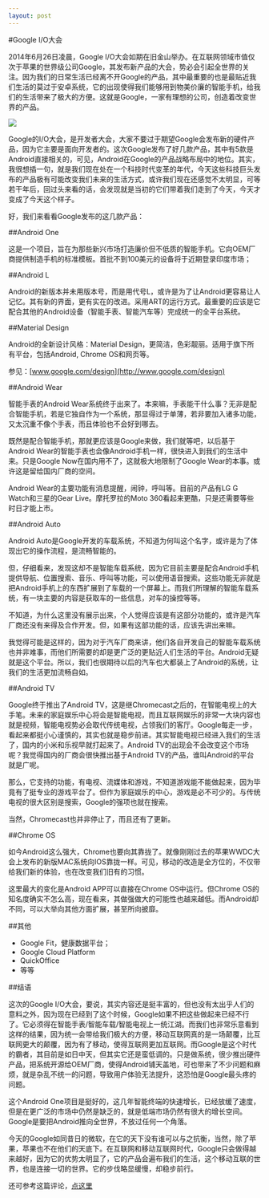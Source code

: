 ```yaml
---
layout: post
---
```


#Google I/O大会

2014年6月26日凌晨，Google I/O大会如期在旧金山举办。在互联网领域市值仅次于苹果的世界级公司Google，其发布新产品的大会，势必会引起全世界的关注。因为我们的日常生活已经离不开Google的产品，其中最重要的也是最贴近我们生活的莫过于安卓系统，它的出现使得我们能够用到物美价廉的智能手机，给我们的生活带来了极大的方便。这就是Google，一家有理想的公司，创造着改变世界的产品。

![](http://zlong-name.qiniudn.com/sundar_pichai_1.jpg)

Google的I/O大会，是开发者大会，大家不要过于期望Google会发布新的硬件产品，因为它主要是面向开发者的。这次Google发布了好几款产品，其中有5款是Android直接相关的，可见，Android在Google的产品战略布局中的地位。其实，我很想插一句，就是我们现在处在一个科技时代变革的年代，今天这些科技巨头发布的产品极有可能改变我们未来的生活方式，或许我们现在还感觉不太明显，可等若干年后，回过头来看的话，会发现就是当初的它们带着我们走到了今天，今天才变成了今天这个样子。

好，我们来看看Google发布的这几款产品：

##Android One

这是一个项目，旨在为那些新兴市场打造廉价但不低质的智能手机。它向OEM厂商提供制造手机的标准模板。首批不到100美元的设备将于近期登录印度市场；

##Android L

Android的新版本并未用版本号，而是用代号L，或许是为了让Android更容易让人记忆。其有新的界面，更有实在的改进。采用ART的运行方式。最重要的应该是它配合其他的Android设备（智能手表、智能汽车等）完成统一的全平台系统。

##Material Design

Android的全新设计风格：Material Design，更简洁，色彩靓丽。适用于旗下所有平台，包括Android, Chrome OS和网页等。

参见：[www.google.com/design](http://www.google.com/design)

##Android Wear

智能手表的Android Wear系统终于出来了。本来嘛，手表能干什么事？无非是配合智能手机，若是它独自作为一个系统，那显得过于单薄，若非要加入诸多功能，又太沉重不像个手表，而且体验也不会好到哪去。

既然是配合智能手机，那就更应该是Google来做，我们就等吧，以后基于Android Wear的智能手表也会像Android手机一样，很快进入到我们的生活中来。只是Google Now在国内用不了，这就极大地限制了Google Wear的本事。或许这是留给国内厂商的空间。

Android Wear的主要功能有消息提醒，闹钟，呼叫等。目前的产品有LG G Watch和三星的Gear Live。摩托罗拉的Moto 360看起来更酷，只是还需要等些时日才能上市。

##Android Auto

Android Auto是Google开发的车载系统，不知道为何叫这个名字，或许是为了体现出它的操作流程，是流畅智能的。

但，仔细看来，发现这却不是智能车载系统，因为它目前主要是配合Android手机提供导航、位置搜索、音乐、呼叫等功能，可以使用语音搜索。这些功能无非就是把Android手机上的东西扩展到了车载的一个屏幕上。而我们所理解的智能车载系统，有一块主要的内容是获取车的一些信息，对车的操控等等。

不知道，为什么这里没有展示出来，个人觉得应该是有这部分功能的，或许是汽车厂商还没有来得及合作开发。但，如果有这部功能的话，应该先讲出来嘛。

我觉得可能是这样的，因为对于汽车厂商来讲，他们各自开发自己的智能车载系统也并非难事，而他们所需要的却是更广泛的更贴近人们生活的平台。Android无疑就是这个平台。所以，我们也很期待以后的汽车也大都装上了Android的系统，让我们的生活更加流畅自如。

##Android TV

Google终于推出了Android TV，这是继Chromecast之后的，在智能电视上的大手笔。未来的家庭娱乐中心将会是智能电视，而且互联网娱乐的非常一大块内容也就是视频，智能电视势必会取代传统电视，占领我们的客厅。Google每走一步，看起来都挺小心谨慎的，其实也就是稳步前进。其实智能电视已经进入我们的生活了，国内的小米和乐视早就打起来了。Android TV的出现会不会改变这个市场呢？我觉得国内的厂商会很快推出基于Android TV的产品，谁叫Android的平台就是广呢。

那么，它支持的功能，有电视、流媒体和游戏，不知道游戏能不能做起来，因为毕竟有了挺专业的游戏平台了。但作为家庭娱乐的中心，游戏是必不可少的。与传统电视的很大区别是搜索，Google的强项也就在搜索。

当然，Chromecast也并非停止了，而且还有了更新。

##Chrome OS

如今Android这么强大，Chrome也要向其靠拢了。就像刚刚过去的苹果WWDC大会上发布的新版MAC系统向IOS靠拢一样。可见，移动的改造是全方位的，不仅带给我们新的体验，也在改变我们旧有的习惯。

这里最大的变化是Android APP可以直接在Chrome OS中运行。但Chrome OS的知名度确实不怎么高，现在看来，其做强做大的可能性也越来越低。而Android却不同，可以大举向其他方面扩展，甚至所向披靡。

##其他

- Google Fit，健康数据平台；
- Google Cloud Platform
- QuickOffice
- 等等

##结语

这次的Google I/O大会，要说，其实内容还是挺丰富的，但也没有太出乎人们的意料之外，因为现在已经到了这个时候，Google如果不把这些做起来已经不行了。它必须得在智能手表/智能车载/智能电视上一统江湖。而我们也非常乐意看到这样的结果，因为统一会带给我们极大的方便，移动互联网真的是一场颠覆，比互联网更大的颠覆，因为有了移动，使得互联网更加互联网。而Google是这个时代的霸者，其目前是如日中天，但其实它还是蛮低调的。只是做系统，很少推出硬件产品，把系统开源给OEM厂商，使得Android铺天盖地，可也带来了不少问题和麻烦，就是杂乱不统一的问题，导致用户体验无法提升，这恐怕是Google最头疼的问题。

这个Android One项目是挺好的，这几年智能终端的快速增长，已经放缓了速度，但是在更广泛的市场中仍然是缺乏的，就是低端市场仍然有很大的增长空间。Google是要把Android推向全世界，不放过任何一个角落。

今天的Google如同昔日的微软，在它的天下没有谁可以与之抗衡，当然，除了苹果，苹果也不在他们的天底下。在互联网和移动互联网时代，Google只会做得越来越好，因为它的优势太明显了，它的产品会遍布我们的生活，这个移动互联的世界，也是连接一切的世界。它的步伐略显缓慢，却稳步前行。

还可参考这篇评论，[点这里](http://www.dgtle.com/article-6847-1.html)